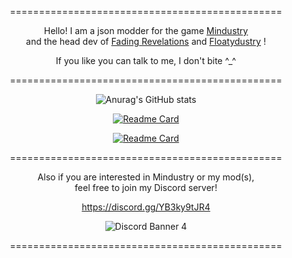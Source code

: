 <div align = center>
  
 ===============================================
      
  Hello! I am a json modder for the game [Mindustry](https://github.com/Anuken/Mindustry/ "Mindustry Repository")  <br>
  and the head dev of [Fading Revelations](https://github.com/Fresh791/Fading-Revelations/ "Fading Revelations Repository") and [Floatydustry](https://github.com/Fresh791/Floatydustry/ "Floatydustry Repository") !
  
  If you like you can talk to me, I don't bite ^_^
  
  ===============================================

![Anurag's GitHub stats](https://github-readme-stats.vercel.app/api?username=Fresh791&show_icons=true&theme=dracula)

[![Readme Card](https://github-readme-stats.vercel.app/api/pin/?username=Fresh791&repo=Fading-Revelations)](https://github.com/Fresh791/Fading-Revelations)
  
[![Readme Card](https://github-readme-stats.vercel.app/api/pin/?username=Fresh791&repo=Floatydustry)](https://github.com/Fresh791/Floatydustry)
  
   
  ===============================================
  
  
  Also if you are interested in Mindustry or my mod(s), <br> 
  feel free to join my Discord server!
  
  https://discord.gg/YB3ky9tJR4
  
  ![Discord Banner 4](https://discordapp.com/api/guilds/815981543624933396/widget.png?style=banner4)
  
  ===============================================


<!---
Fresh791/Fresh791 is a ✨ special ✨ repository because its `README.md` (this file) appears on your GitHub profile.
You can click the Preview link to take a look at your changes.
--->
